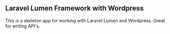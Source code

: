## Laravel Lumen Framework with Wordpress

This is a skeleton app for working with Laravel Lumen and Wordpress. Great for writing API's.
